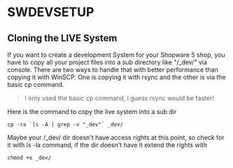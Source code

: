 # SWDEVSETUP

## Cloning the LIVE System

If you want to create a development System for your Shopware 5 shop, 
you have to copy all your project files into a sub directory like "/_dev/" via console.
There are two ways to handle that with better performance than copying it with WinSCP.
One is copying it with rsync and the other is via the basic cp command.

> I only used the basic cp command, i guess rsync would be faster!

Here is the command to copy the live system into a sub dir
```
cp -ra `ls -A | grep -v "_dev"` _dev/
```
Maybe your /_dev/ dir doesn't have access rights at this point, so check for it with ls -la command, if the dir doesn't have it extend the rights with
```
chmod +x _dev/
```

